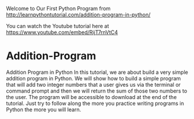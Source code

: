 Welcome to Our First Python Program from http://learnpythontutorial.com/addition-program-in-python/

You can watch the Youtube tutorial here at https://www.youtube.com/embed/RijT7rnVtC4

# Addition-Program
Addition Program in Python
In this tutorial, we are about build a very simple addition program in Python. We will show how to build a simple program that will add two integer numbers that a user gives us via the terminal or command prompt and then we will return the sum of those two numbers to the user. The program will be accessible to download at the end of the tutorial. Just try to follow along the more you practice writing programs in Python the more you will learn.

